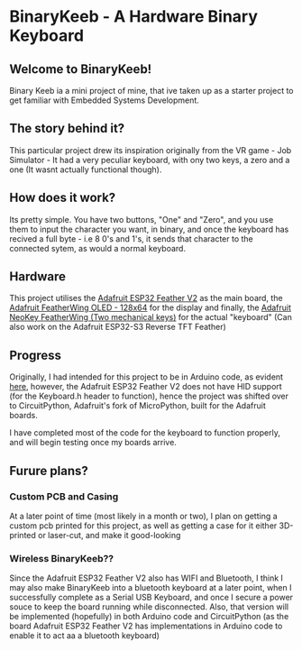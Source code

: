 # BinaryKeeb - A Hardware Binary Keyboard

## Welcome to BinaryKeeb!

Binary Keeb ia a mini project of mine, that ive taken up as a starter project to get familiar with Embedded Systems Development.

## The story behind it?

This particular project drew its inspiration originally from the VR game - Job Simulator - It had a very peculiar keyboard, with ony two keys, a zero and a one (It wasnt actually functional though).

## How does it work?

Its pretty simple. You have two buttons, "One" and "Zero", and you use them to input the character you want, in binary, and once the keyboard has recived a full byte - i.e 8 0's and 1's, it sends that character to the connected sytem, as would a normal keyboard.

## Hardware
This project utilises the [Adafruit ESP32 Feather V2](https://www.adafruit.com/product/5400) as the main board, the [Adafruit FeatherWing OLED - 128x64](https://www.adafruit.com/product/4650) for the display and finally, the [Adafruit NeoKey FeatherWing (Two mechanical keys)](https://www.adafruit.com/product/4979) for the actual "keyboard" (Can also work on the Adafruit ESP32-S3 Reverse TFT Feather)

## Progress

Originally, I had intended for this project to be in Arduino code, as evident [here](/src/arduino/binary_keeb.ino), however, the Adafruit ESP32 Feather V2 does not have HID support (for the Keyboard.h header to function), hence the project was shifted over to CircuitPython, Adafruit's fork of MicroPython, built for the Adafruit boards.

I have completed most of the code for the keyboard to function properly, and will begin testing once my boards arrive.


## Furure plans?

### Custom PCB and Casing

At a later point of time (most likely in a month or two), I plan on getting a custom pcb printed for this project, as well as getting a case for it either 3D-printed or laser-cut, and make it good-looking

### Wireless BinaryKeeb??

Since the Adafruit ESP32 Feather V2 also has WIFI and Bluetooth, I think I may also make BinaryKeeb into a bluetooth keyboard at a later point, when I successfully complete as a Serial USB Keyboard, and once I secure a power souce to keep the board running while disconnected. Also, that version will be implemented (hopefully) in both Arduino code and CircuitPython (as the board Adafruit ESP32 Feather V2 has implementations in Arduino code to enable it to act aa a bluetooth keyboard)

